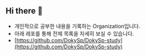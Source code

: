 ## Hi there 👋

- 개인적으로 공부한 내용을 기록하는 Organization입니다.
- 아래 레포를 통해 전체 목록을 자세히 보실 수 있습니다.
- [https://github.com/DokySp/DokySp-study](https://github.com/DokySp/DokySp-study)
